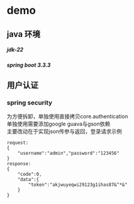 # demo

## java 环境

##### jdk-22

##### spring boot 3.3.3

## 用户认证

### spring security

为方便拆卸，单独使用直接拷贝core.authentication
<br>单独使用需要添加google guava与gson依赖
<br>主要改动在于实现json传参与返回，登录请求示例

```
request:
{
    "username":"admin","password":"123456"
}
response:
{
    "code":0,
    "data":{
        "token":"akjwuyeqwi29123g1ihas87&^*&"
    }
}
```
